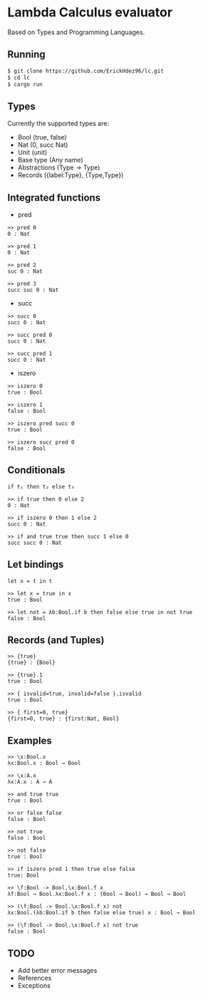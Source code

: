 # Lambda Calculus evaluator

Based on Types and Programming Languages.

## Running

```bash
$ git clone https://github.com/ErickHdez96/lc.git
$ cd lc
$ cargo run
```

## Types

Currently the supported types are:

* Bool (true, false)
* Nat (0, succ Nat)
* Unit (unit)
* Base type (Any name)
* Abstractions (Type → Type)
* Records ({label:Type}, {Type,Type})

## Integrated functions

* pred

```
>> pred 0
0 : Nat

>> pred 1
0 : Nat

>> pred 2
suc 0 : Nat

>> pred 3
succ suc 0 : Nat
```

* succ

```
>> succ 0
succ 0 : Nat

>> succ pred 0
succ 0 : Nat

>> succ pred 1
succ 0 : Nat
```

* iszero

```
>> iszero 0
true : Bool

>> iszero 1
false : Bool

>> iszero pred succ 0
true : Bool

>> iszero succ pred 0
false : Bool
```

## Conditionals

`if t₁ then t₂ else t₃`

```
>> if true then 0 else 2
0 : Nat

>> if iszero 0 then 1 else 2
succ 0 : Nat

>> if and true true then succ 1 else 0
succ succ 0 : Nat
```

## Let bindings

`let x = t in t`

```
>> let x = true in x
true : Bool

>> let not = λb:Bool.if b then false else true in not true
false : Bool
```

## Records (and Tuples)

```
>> {true}
{true} : {Bool}

>> {true}.1
true : Bool

>> { isvalid=true, invalid=false }.isvalid
true : Bool

>> { first=0, true}
{first=0, true} : {first:Nat, Bool}
```

## Examples

```
>> \x:Bool.x
λx:Bool.x : Bool → Bool

>> \x:A.x
λx:A.x : A → A

>> and true true
true : Bool

>> or false false
false : Bool

>> not true
false : Bool

>> not false
true : Bool

>> if iszero pred 1 then true else false
true: Bool

>> \f:Bool -> Bool.\x:Bool.f x
λf:Bool → Bool.λx:Bool.f x : (Bool → Bool) → Bool → Bool

>> (\f:Bool -> Bool.\x:Bool.f x) not
λx:Bool.(λb:Bool.if b then false else true) x : Bool → Bool

>> (\f:Bool -> Bool.\x:Bool.f x) not true
false : Bool
```

## TODO

* Add better error messages
* References
* Exceptions
